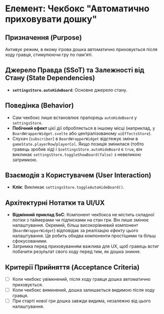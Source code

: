# Елемент: Чекбокс "Автоматично приховувати дошку"

## Призначення (Purpose)

Активує режим, в якому ігрова дошка автоматично приховується після ходу гравця, стимулюючи гру по пам'яті.

## Джерело Правда (SSoT) та Залежності від Стану (State Dependencies)

-   **`settingsStore.autoHideBoard`**: Основне джерело стану.

## Поведінка (Behavior)

-   Сам чекбокс лише встановлює прапорець `autoHideBoard` у `settingsStore`.
-   **Побічний ефект** цієї дії обробляється в іншому місці (наприклад, у `BoardWrapperWidget.svelte` або централізованому `uiEffectsStore`).
-   Слухач (`subscriber`) в `BoardWrapperWidget` відстежує зміни в `gameState.playerRow`/`playerCol`. Якщо позиція змінилася (тобто гравець зробив хід) і `$settingsStore.autoHideBoard` є `true`, він викликає `settingsStore.toggleShowBoard(false)` з невеликою затримкою.

## Взаємодія з Користувачем (User Interaction)

-   **Клік**: Викликає `settingsStore.toggleAutoHideBoard()`.

## Архітектурні Нотатки та UI/UX

-   **Відмінний приклад SoC**: Компонент чекбокса не містить складної логіки з таймерами чи підписками на стан гри. Він лише змінює налаштування. Окремий, більш високорівневий компонент (`BoardWrapperWidget`) відповідає за реалізацію *ефекту* цього налаштування. Це робить обидва компоненти простішими та більш сфокусованими.
-   Затримка перед приховуванням важлива для UX, щоб гравець встиг побачити результат свого ходу перед тим, як дошка зникне.

## Критерії Прийняття (Acceptance Criteria)

-   [ ] Коли чекбокс увімкнений, після ходу гравця дошка автоматично приховується.
-   [ ] Коли чекбокс вимкнений, дошка залишається видимою після ходу гравця.
-   [ ] При старті нової гри дошка завжди видима, незалежно від цього налаштування.